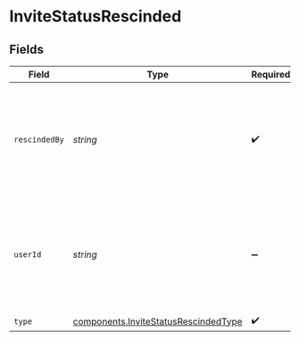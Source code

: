 # InviteStatusRescinded


## Fields

| Field                                                                                        | Type                                                                                         | Required                                                                                     | Description                                                                                  | Example                                                                                      |
| -------------------------------------------------------------------------------------------- | -------------------------------------------------------------------------------------------- | -------------------------------------------------------------------------------------------- | -------------------------------------------------------------------------------------------- | -------------------------------------------------------------------------------------------- |
| `rescindedBy`                                                                                | *string*                                                                                     | :heavy_check_mark:                                                                           | System generated unique identifier for a user. Not guaranteed to have a specific format.     | auth0\|646bdf96f7fb73d04c8c84db                                                              |
| `userId`                                                                                     | *string*                                                                                     | :heavy_minus_sign:                                                                           | System generated unique identifier for a user. Not guaranteed to have a specific format.     | auth0\|646bdf96f7fb73d04c8c84db                                                              |
| `type`                                                                                       | [components.InviteStatusRescindedType](../../models/components/invitestatusrescindedtype.md) | :heavy_check_mark:                                                                           | N/A                                                                                          |                                                                                              |